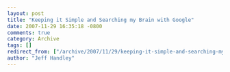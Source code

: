 ```yaml
---
layout: post
title: "Keeping it Simple and Searching my Brain with Google"
date: 2007-11-29 16:35:18 -0800
comments: true
category: Archive
tags: []
redirect_from: ["/archive/2007/11/29/keeping-it-simple-and-searching-my-brain-with-google.aspx/"]
author: "Jeff Handley"
---
```


